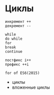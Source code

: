# Циклы

    инкремент ++
    декремент --

    while
    do while
    for
    break
    continue

    постфикс i++
    префикс ++i

    for of ES6(2015)

- циклы
- вложенные циклы
